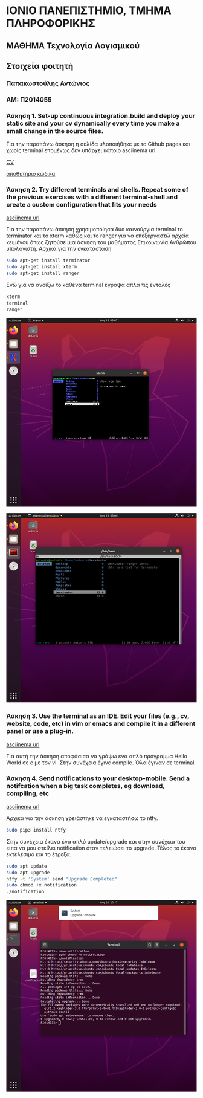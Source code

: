 # ΙΟΝΙΟ ΠΑΝΕΠΙΣΤΗΜΙΟ, ΤΜΗΜΑ ΠΛΗΡΟΦΟΡΙΚΗΣ 
## ΜΑΘΗΜΑ Τεχνολογία Λογισμικού

## Στοιχεία φοιτητή  
### Παπακωστούλης Αντώνιος
### ΑΜ: Π2014055




### Άσκηση 1. Set-up continuous integration.build and deploy your static site and your cv dynamically every time you make a small change in the source files.

Για την παραπάνω άσκηση η σελίδα υλοποιήθηκε με το Github pages και χωρίς terminal επομένως δεν υπάρχει κάποιο asciinema url.


[CV](https://p14papa1.github.io/CV/)

[αποθετήριο κώδικα](https://github.com/p14papa1/CV)


### Άσκηση 2. Try different terminals and shells. Repeat some of the previous exercises with a different terminal-shell and create a custom configuration that fits your needs	

[asciinema url](https://asciinema.org/a/vdcpu4sMnC4F7ai02QP084MKB)

Για την παραπάνω άσκηση χρησιμοποίησα δύο καινούργια terminal το terminator και το xterm καθώς και το ranger για να επεξεργαστώ αρχεία κειμένου όπως ζητούσε μια άσκηση του μαθήματος Επικοινωνία Ανθρώπου υπολογιστή. Αρχικά για την εγκατάσταση

```bash
sudo apt-get install terminator
sudo apt-get install xterm
sudo apt-get install ranger
```

Ενώ για να ανοίξω το καθένα terminal έγραψα απλά τις εντολές


```bash 
xterm
terminal
ranger
```

![](xterm.png)

![](terminator.png)





### Άσκηση 3. Use the terminal as an IDE. Edit your files (e.g., cv, website, code, etc) in vim or emacs and compile it in a different panel or use a plug-in.

[asciinema url](https://asciinema.org/a/WQquskz7nLa40TdOSI95bPl44)

Για αυτή την άσκηση αποφάσισα να γράψω ένα απλό πρόγραμμα Hello World σε c με τον vi. Στην συνέχεια έγινε compile. Όλα έγιναν σε terminal. 




### Άσκηση 4. Send notifications to your desktop-mobile. Send a notifcation when a big task completes, eg download, compiling, etc	

[asciinema url](https://asciinema.org/a/IhO7bbcD78Dz6pKL6w83KFk7p)

Αρχικά για την άσκηση χρειάστηκε να εγκαταστήσω το ntfy.

```bash
sudo pip3 install ntfy
```

Στην συνέχεια έκανα ένα απλό update/upgrade και στην συνέχεια του είπα να μου στείλει notification όταν τελειώσει το upgrade. Τέλος το έκανα εκτελέσιμο και το έτρεξα.

```bash
sudo apt update
sudo apt upgrade
ntfy -t 'System' send "Upgrade Completed"
sudo chmod +x notification
./notification
```

![](Ntfy.png)













